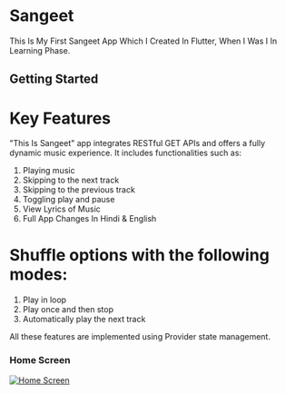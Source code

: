 # Sangeet

This Is My First Sangeet App Which I Created In Flutter, When I Was I In Learning Phase.
## Getting Started

# Key Features
"This Is Sangeet" app integrates RESTful GET APIs and offers a fully dynamic music experience. It includes functionalities such as:

1) Playing music
2) Skipping to the next track
3) Skipping to the previous track
4) Toggling play and pause
5) View Lyrics of Music
6) Full App Changes In Hindi & English 

# Shuffle options with the following modes:
1) Play in loop
2) Play once and then stop
3) Automatically play the next track
 
All these features are implemented using Provider state management.

### Home Screen
[![Home Screen](https://raw.githubusercontent.com/hipravinpatidar/Sangeet/master/Home/Homeeng.jpg)](https://github.com/hipravinpatidar/Sangeet/blob/master/Homeeng%5B1%5D.jpg)

